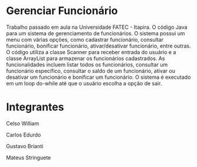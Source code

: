 # Gerenciar Funcionário
Trabalho passado em aula na Universidade FATEC - Itapira. O código Java para um sistema de gerenciamento de funcionários. O sistema possui um menu com várias opções, como cadastrar funcionário, consultar funcionário, bonificar funcionário, ativar/desativar funcionário, entre outras. O código utiliza a classe Scanner para receber entrada do usuário e a classe ArrayList para armazenar os funcionários cadastrados. As funcionalidades incluem listar todos os funcionários, consultar um funcionário específico, consultar o saldo de um funcionário, ativar ou desativar um funcionário e bonificar um funcionário. O sistema é executado em um loop do-while até que o usuário escolha a opção de sair.

# Integrantes 
Celso William 

Carlos Edurdo

Gustavo Brianti 

Mateus Stringuete 

